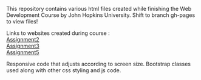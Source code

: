 <html>
    <head>
    </head>
    <body>
    <p>This repository contains various html files created while finishing the Web Development Course by John Hopkins University.
        Shift to branch gh-pages to view files! 
    
  Links to websites created during course : <br>
    <a href = "https://njmit123.github.io/web_dev_test/assignment_week2/"> Assignment2 </a> <br>
    <a href ="https://njmit123.github.io/web_dev_test/assignment_week3/"> Assignment3 </a> <br>
    <a href ="https://njmit123.github.io/web_dev_test/assignment_week5/"> Assignment5 </a>


    
 Responsive code that adjusts according to screen size. Bootstrap classes used along with other css styling and js code.  </p>
    </body>
    </html>
